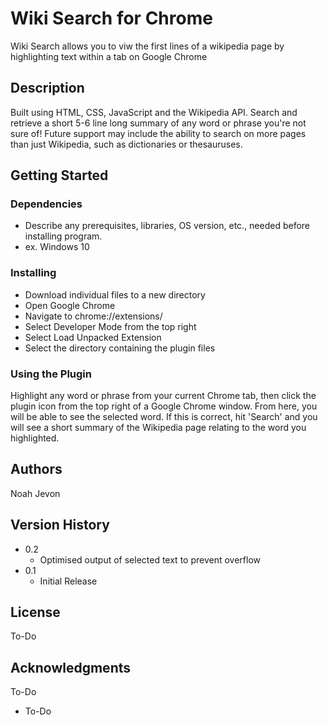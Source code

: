 # Wiki Search for Chrome

Wiki Search allows you to viw the first lines of a wikipedia page by highlighting text within a tab on Google Chrome

## Description

Built using HTML, CSS, JavaScript and the Wikipedia API. Search and retrieve a short 5-6 line long summary of any word or phrase you're not sure of! Future support
may include the ability to search on more pages than just Wikipedia, such as dictionaries or thesauruses.


## Getting Started

### Dependencies

* Describe any prerequisites, libraries, OS version, etc., needed before installing program.
* ex. Windows 10


### Installing

* Download individual files to a new directory
* Open Google Chrome
* Navigate to chrome://extensions/
* Select Developer Mode from the top right 
* Select Load Unpacked Extension
* Select the directory containing the plugin files


### Using the Plugin

Highlight any word or phrase from your current Chrome tab, then click the plugin icon from the top right of a Google Chrome window. From here, you will be able to see
the selected word. If this is correct, hit 'Search' and you will see a short summary of the Wikipedia page relating to the word you highlighted.


## Authors

Noah Jevon

## Version History

* 0.2
    * Optimised output of selected text to prevent overflow
* 0.1
    * Initial Release

## License

To-Do

## Acknowledgments

To-Do
* To-Do
